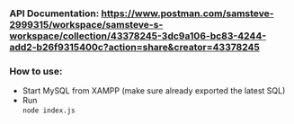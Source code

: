 ### API Documentation: https://www.postman.com/samsteve-2999315/workspace/samsteve-s-workspace/collection/43378245-3dc9a106-bc83-4244-add2-b26f9315400c?action=share&creator=43378245

### How to use:
- Start MySQL from XAMPP (make sure already exported the latest SQL) 
- Run \
`
node index.js
`


